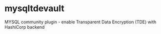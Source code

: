 # mysqltdevault
MYSQL community plugin - enable Transparent Data Encryption (TDE) with HashiCorp backend
